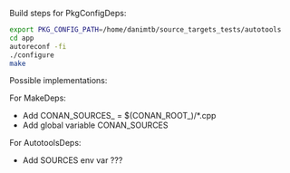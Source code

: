 Build steps for PkgConfigDeps:

```bash
export PKG_CONFIG_PATH=/home/danimtb/source_targets_tests/autotools
cd app
autoreconf -fi
./configure
make
```

Possible implementations:

For MakeDeps:

- Add CONAN_SOURCES_<name> = $(CONAN_ROOT_<name>)/*.cpp
- Add global variable CONAN_SOURCES

For AutotoolsDeps:

- Add SOURCES env var ???
